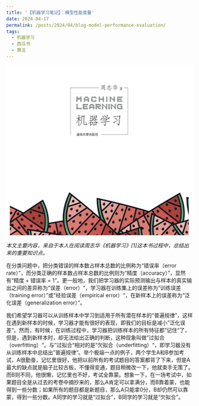 ```yaml
---
title: '【机器学习笔记】：模型性能度量'
date: 2024-04-17
permalink: /posts/2024/04/blog-model-performance-evaluation/
tags:
  - 机器学习
  - 西瓜书
  - 算法
---
```

<img src='/images/blog/2024-model-performance-evaluation/model-performance-evaluation-1.png'>

*本文主要内容，来自于本人在阅读周志华《机器学习》[1]这本书过程中，总结出来的重要知识点。*

在分类问题中，把分类错误的样本数占样本总数的比例称为“错误率（error rate）”，而分类正确的样本数占样本总数的比例则为“精度（accuracy）”，显然有“精度 + 错误率 = 1”。更一般地，我们把学习器的实际预测输出与样本的真实输出之间的差异称为“误差（error）“，学习器在训练集上的误差称为“训练误差（training error）”或“经验误差（empirical error）“，在新样本上的误差称为“泛化误差（generalization error）”。

我们希望学习器可以从训练样本中学习到适用于所有潜在样本的“普遍规律”，这样在遇到新样本的时候，学习器才能有很好的表现，即我们的目标是减小”泛化误差“。然而，有时候，在训练过程中，学习器把训练样本的所有特征都”记住“了，但是，遇到新样本时，却无法给出正确的判断，这种现象叫做”过拟合（overfitting）“。与”过拟合“相对的是”欠拟合（underfitting）“，即学习器没有从训练样本中总结出”普遍规律“。举个极端一点的例子，两个学生A和B参加考试，A很勤奋，记忆里很好，他把以前所有的考试题目的答案都背了下来，但是A最大的缺点就是脑子比较古板，不懂得变通，题目稍微改一下，他就束手无策了。而B则不同，他很懒，记忆里也不好，考试全靠蒙。想象一下，在一场考试中，如果题目全是从过去的考卷中摘抄来的，那么A肯定可以拿满分，而B靠着蒙，也能得到一些分数；如果所有的题目都是新题目，那么A只能拿0分，B却仍然可以靠蒙，得到一些分数。A同学的学习就是“过拟合”，B同学的学习就是“欠拟合”。


